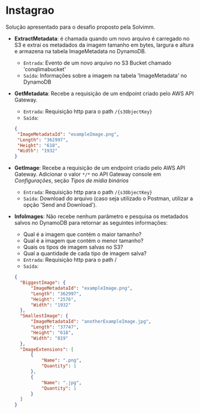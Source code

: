 # Instagrao
Solução apresentado para o desafio proposto pela Solvimm.

* **ExtractMetadata**: é chamada quando um novo arquivo é carregado no S3 e extrai os metadados da imagem tamanho em bytes, largura e altura e armazena na tabela ImageMetadata no DynamoDB.
   * `Entrada`: Evento de um novo arquivo no S3 Bucket chamado 'conqlimabucket'
   * `Saída`: Informações sobre a imagem na tabela 'ImageMetadata' no DynamoDB
   
* **GetMetadata**: Recebe a requisição de um endpoint criado pelo AWS API Gateway.
   * `Entrada`: Requisição http para o path ``/{s3ObjectKey}``
   * `Saída`: 
   ```json
   {
    "ImageMetadataId": "exampleImage.png",
    "Length": "362997",
    "Height": "618",
    "Width": "1932"
   }
  ```

* **GetImage**: Recebe a requisição de um endpoint criado pelo AWS API Gateway. Adicionar o valor ``*/*`` no API Gateway console em *Configurações*, seção *Tipos de mídia binários*
   * `Entrada`: Requisição http para o path ``/{s3ObjectKey}``
   * `Saída`: Download do arquivo (caso seja utilizado o Postman, utilizar a opção 'Send and Download').
   
* **InfoImages**: Não recebe nenhum parâmetro e pesquisa os metadados salvos no DynamoDB para retornar as seguintes informações:
  * Qual é a imagem que contém o maior tamanho?
  * Qual é a imagem que contém o menor tamanho?
  * Quais os tipos de imagem salvas no S3?
  * Qual a quantidade de cada tipo de imagem salva?
  * `Entrada`: Requisição http para o path /
  * `Saída`: 
  ```json
  { 
    "BiggestImage": {     
        "ImageMetadataId": "exampleImage.png", 
        "Length": "362997",
        "Height": "2576",
        "Width": "1932"
    },
    "SmallestImage": {
        "ImageMetadataId": "anotherExampleImage.jpg",
        "Length": "37747",
        "Height": "618",
        "Width": "819"
    },
    "ImageExtensions": [
        {
            "Name": ".png",
            "Quantity": 1
        },
        {
            "Name": ".jpg",
            "Quantity": 1
        }
    ]
  }
```
